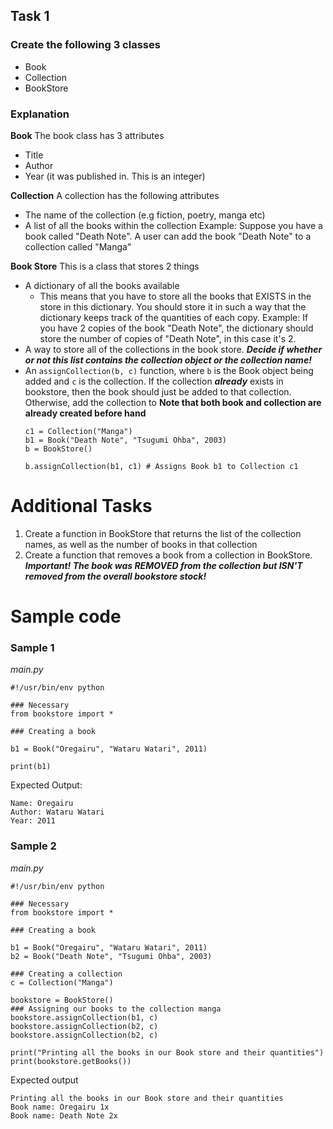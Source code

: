 ## Task 1
### Create the following 3 classes
- Book
- Collection
- BookStore

### Explanation

**Book**
The book class has 3 attributes
- Title
- Author
- Year (it was published in. This is an integer)

**Collection**
A collection has the following attributes
- The name of the collection (e.g fiction, poetry, manga etc)
- A list of all the books within the collection
	Example:
		Suppose you have a book called "Death Note". A user can add the book "Death Note" to a collection called "Manga"


**Book Store**
This is a class that stores 2 things
- A dictionary of all the books available
	- This means that you have to store all the books that EXISTS in the store in this dictionary. You should store it in such a way that the dictionary keeps track of the quantities of each copy.
		Example:
		If you have 2 copies of the book "Death Note", the dictionary should store the number of copies of "Death Note", in this case it's 2.
- A way to store all of  the collections in the book store. ***Decide if whether or not this list contains the collection object or the collection name!***
- An ```assignCollection(b, c)``` function, where ```b``` is the Book object being added and ```c``` is the collection. If the collection ***already*** exists in bookstore, then the book should just be added to that collection. Otherwise, add the collection to **Note that both book and collection are already created before hand**
	```
	c1 = Collection("Manga")
	b1 = Book("Death Note", "Tsugumi Ohba", 2003)
	b = BookStore()

	b.assignCollection(b1, c1) # Assigns Book b1 to Collection c1
	```


# Additional Tasks

1. Create a function in BookStore that returns the list of the collection names, as well as the number of books in that collection
2. Create a function that removes a book from a collection in BookStore. ***Important! The book was REMOVED from the collection but ISN'T removed from the overall bookstore stock!***

# Sample code

### Sample 1
*main.py*
```
#!/usr/bin/env python

### Necessary
from bookstore import *

### Creating a book

b1 = Book("Oregairu", "Wataru Watari", 2011)

print(b1)
```
Expected Output:
```
Name: Oregairu
Author: Wataru Watari
Year: 2011
```

### Sample 2
*main.py*
```
#!/usr/bin/env python

### Necessary
from bookstore import *

### Creating a book

b1 = Book("Oregairu", "Wataru Watari", 2011)
b2 = Book("Death Note", "Tsugumi Ohba", 2003)

### Creating a collection 
c = Collection("Manga")

bookstore = BookStore()
### Assigning our books to the collection manga
bookstore.assignCollection(b1, c)
bookstore.assignCollection(b2, c)
bookstore.assignCollection(b2, c)

print("Printing all the books in our Book store and their quantities")
print(bookstore.getBooks())
```

Expected output
```
Printing all the books in our Book store and their quantities
Book name: Oregairu 1x
Book name: Death Note 2x
```
